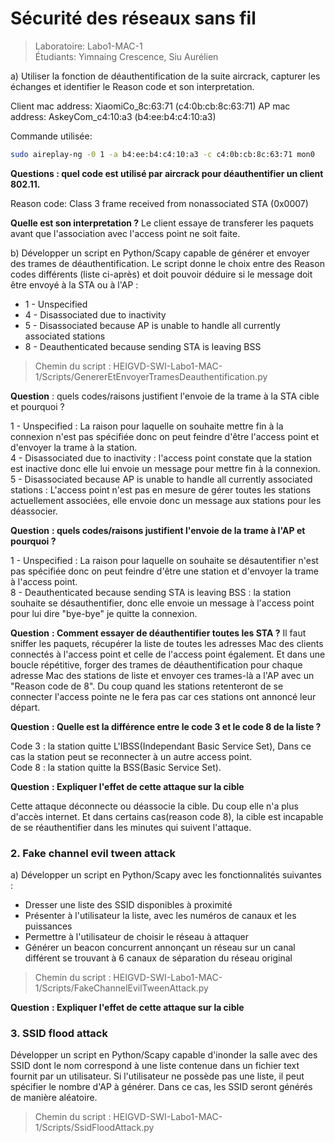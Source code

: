 # Sécurité des réseaux sans fil
> Laboratoire: Labo1-MAC-1   
> Étudiants: Yimnaing Crescence, Siu Aurélien


a) Utiliser la fonction de déauthentification de la suite aircrack, capturer les échanges et identifier le Reason code et son interpretation.

Client mac address: XiaomiCo_8c:63:71 (c4:0b:cb:8c:63:71)
AP mac address: AskeyCom_c4:10:a3 (b4:ee:b4:c4:10:a3)

Commande utilisée: 

```sh
sudo aireplay-ng -0 1 -a b4:ee:b4:c4:10:a3 -c c4:0b:cb:8c:63:71 mon0
```

**Questions : quel code est utilisé par aircrack pour déauthentifier un client 802.11.**

Reason code: Class 3 frame received from nonassociated STA (0x0007)

**Quelle est son interpretation ?**
Le client essaye de transferer les paquets avant que l'association avec l'access point ne soit faite.

b) Développer un script en Python/Scapy capable de générer et envoyer des trames de déauthentification. Le script donne le choix entre des Reason codes différents (liste ci-après) et doit pouvoir déduire si le message doit être envoyé à la STA ou à l'AP :
* 1 - Unspecified
* 4 - Disassociated due to inactivity
* 5 - Disassociated because AP is unable to handle all currently associated stations
* 8 - Deauthenticated because sending STA is leaving BSS

> Chemin du script : HEIGVD-SWI-Labo1-MAC-1/Scripts/GenererEtEnvoyerTramesDeauthentification.py

__Question__ : quels codes/raisons justifient l'envoie de la trame à la STA cible et pourquoi ?

1 - Unspecified :  La raison pour laquelle on souhaite mettre fin à la connexion n'est pas spécifiée donc on peut feindre d'être l'access point et d'envoyer la trame à la station.<br/>
4 - Disassociated due to inactivity : l'access point constate que la station est inactive donc elle lui envoie un message pour mettre fin à la connexion.
5 - Disassociated because AP is unable to handle all currently associated stations : L'access point n'est pas en mesure de gérer toutes les stations actuellement associées, elle envoie donc un message aux stations pour les déassocier.

__Question__ **: quels codes/raisons justifient l'envoie de la trame à l'AP et pourquoi ?**

1 - Unspecified : La raison pour laquelle on souhaite se désautentifier n'est pas spécifiée donc on peut feindre d'être une station et d'envoyer la trame à l'access point.<br/>
8 - Deauthenticated because sending STA is leaving BSS : la station souhaite se désauthentifier, donc elle envoie un message à l'access point pour lui dire "bye-bye" je quitte la connexion.<br/>

__Question__ **: Comment essayer de déauthentifier toutes les STA ?**
Il faut sniffer les paquets, récupérer la liste de toutes les adresses Mac des clients connectés à l'access point et celle de l'access point également. Et dans une boucle répétitive, forger des trames de déauthentification pour chaque adresse Mac des stations de liste et envoyer ces trames-là a l'AP avec un "Reason code de 8". Du coup quand les stations retenteront de se connecter l'access pointe ne le fera pas car ces stations ont annoncé leur départ.<br/>

__Question__ **: Quelle est la différence entre le code 3 et le code 8 de la liste ?**

Code 3 : la station quitte L'IBSS(Independant Basic Service Set), Dans ce cas la station peut se reconnecter à un autre access point.<br/>
Code 8 : la station quitte la BSS(Basic Service Set).

__Question__ **: Expliquer l'effet de cette attaque sur la cible**

Cette attaque déconnecte ou déassocie la cible. Du coup elle n'a plus d'accès internet. Et dans certains cas(reason code 8), la cible est incapable de se réauthentifier dans les minutes qui suivent l'attaque.

### 2. Fake channel evil tween attack

a)	Développer un script en Python/Scapy avec les fonctionnalités suivantes :

* Dresser une liste des SSID disponibles à proximité
* Présenter à l'utilisateur la liste, avec les numéros de canaux et les puissances
* Permettre à l'utilisateur de choisir le réseau à attaquer
* Générer un beacon concurrent annonçant un réseau sur un canal différent se trouvant à 6 canaux de séparation du réseau original

> Chemin du script : HEIGVD-SWI-Labo1-MAC-1/Scripts/FakeChannelEvilTweenAttack.py

__Question__ **: Expliquer l'effet de cette attaque sur la cible**


### 3. SSID flood attack

Développer un script en Python/Scapy capable d'inonder la salle avec des SSID dont le nom correspond à une liste contenue dans un fichier text fournit par un utilisateur. Si l'utilisateur ne possède pas une liste, il peut spécifier le nombre d'AP à générer. Dans ce cas, les SSID seront générés de manière aléatoire.

> Chemin du script : HEIGVD-SWI-Labo1-MAC-1/Scripts/SsidFloodAttack.py